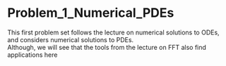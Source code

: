 # Problem_1_Numerical_PDEs
This first problem set follows the lecture on numerical solutions to ODEs, and considers numerical solutions to PDEs. \
Although, we will see that the tools from the lecture on FFT also find applications here
